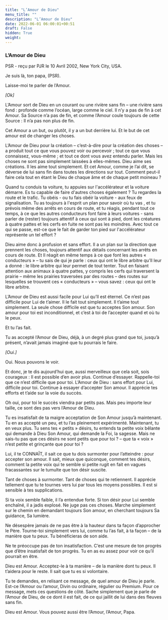 ```yaml
---
title: "L’Amour de Dieu"
menu_title: ""
description: "L’Amour de Dieu"
date: 2022-06-01 06:00:01+00:51
draft: False
hidden: True
weight:
---
```

### L’Amour de Dieu

PSR - reçu par PJR le 10 Avril 2002, New York City, USA.

Je suis là, ton papa, (PSR).

Laisse-moi te parler de l’Amour.

*[Ok]*

L’Amour sort de Dieu en un courant ou une rivière sans fin – une rivière sans fond : profonde comme l’océan, large comme le ciel. Il n’y a pas de fin à cet Amour. Sa Source n’a pas de fin, et comme l’Amour coule toujours de cette Source : Il n’a pas non plus de fin.

Cet Amour a un but, ou plutôt, il y a un but derrière lui. Et le but de cet amour est de changer les choses.

L’Amour de Dieu pour la création – c’est-à-dire pour la création des choses – a produit tout ce que vous pouvez voir ou percevoir ; tout ce que vous connaissez, vous-même ; et tout ce dont vous avez entendu parler. Mais les choses ne sont pas simplement laissées à elles-mêmes. Dieu aime ses créations. Il les aime tout simplement. Et cet Amour, comme je l’ai dit, se déverse de lui sans fin dans toutes les directions sur tout. Comment peut-il faire cela tout en étant le Dieu de chaque âme et de chaque petit moineau ?

Quand tu conduis ta voiture, tu appuies sur l'accélérateur et la voiture démarre. Es tu capable de faire d'autres choses également ? Tu regardes la route et le trafic. Tu obéis - ou tu fais obéir la voiture - aux feux de signalisation. Tu as toujours à l'esprit un plan pour savoir où tu vas , et tu prévois même des arrêts en cours de route, et tu  réagis, pendant tout ce temps, à ce que les autres conducteurs font faire à leurs voitures - sans parler de (rester) toujours attentif à ceux qui sont à pied, dont les créatures à quatre pattes et les cerfs en fuite ne sont pas les moindres. Avec tout ce qui se passe, est-ce que le fait de garder ton pied sur l'accélérateur représente un tel effort ?

Dieu aime donc à profusion et sans effort. Il a un plan sur la direction que prennent les choses, toujours attentif aux détails concernant les arrêts en cours de route. Et Il réagit en même temps à ce que font les autres « conducteurs » – tu sais de qui je parle : ceux qui ont le libre arbitre qu’Il leur a donné : le libre arbitre qui leur permet de tout tenter. Tout en faisant attention aux animaux à quatre pattes, y compris les cerfs qui traversent la prairie – même les prairies traversées par des routes – des routes sur lesquelles se trouvent ces « conducteurs » – vous savez : ceux qui ont le libre arbitre.

L’Amour de Dieu est aussi facile pour Lui qu’Il est éternel. Ce n’est pas difficile pour Lui de t’aimer. Il le fait tout simplement. Il t’aime tout simplement. La seule chose difficile est que tu acceptes Son amour. Son amour pour toi est inconditionnel, et c’est à toi de l’accepter quand et où tu le peux.

Et tu l’as fait.

Tu as accepté l’Amour de Dieu, déjà, à un degré plus grand que toi, jusqu’à présent, n’avait jamais imaginé que tu pourrais le faire.

*[Oui.]*

Oui. Nous pouvons le voir.

Et donc, je te dis aujourd’hui que, aussi merveilleux que cela soit, sois courageux : Il est possible d’en avoir plus. Continue d’essayer. Rappelle-toi que ce n’est difficile que pour toi. L’Amour de Dieu : sans effort pour Lui, difficile pour toi. Continue à essayer d’accepter Son amour. Il apprécie tes efforts et t’aide sur la voie du succès.

Oh oui, pour toi le succès viendra par petits pas. Mais peu importe leur taille, ce sont des pas vers l’Amour de Dieu.

Tu es insatisfait de ta maigre acceptation de Son Amour jusqu’à maintenant. Tu en as accepté un peu, et tu l’as pleinement expérimenté. Maintenant, tu en veux plus. Tu sens tes « petits » désirs, tu entends ta petite voix bêlante qui demande à Dieu Son Amour, qui demande la Foi, la sagesse. Mais ne sais-tu pas que ces désirs ne sont petits que pour toi ? – que ta « voix » n’est petite et grinçante que pour toi ?

Lui, il te CONNAÎT, il sait ce que tu dois surmonter pour l’atteindre : pour accepter son amour. Il sait, mieux que quiconque, comment tes désirs, comment la petite voix qui te semble si petite rugit en fait en vagues fracassantes sur le tumulte que ton désir suscite.

Tant de choses à surmonter. Tant de choses qui te retiennent. Il apprécie tellement que tu te tournes vers lui par tous les moyens possibles. Il est si sensible à tes supplications.

Si ta voix semble faible, il l’a entendue forte. Si ton désir pour Lui semble enchaîné, il a jadis explosé. Ne juge pas ces choses. Marche simplement sur le chemin en demandant toujours Son amour, en cherchant toujours Sa guidance, Sa lumière.

Ne désespère jamais de ne pas être à la hauteur dans ta façon d’approcher le Père. Tourne-toi simplement vers lui, comme tu l’as fait, à ta façon – de la manière que tu peux. Tu bénéficieras de son aide.

Ne te préoccupe pas de ton insatisfaction. C’est une mesure de ton progrès que d’être insatisfait de ton progrès. Tu en as eu assez pour voir ce qu’il pourrait en être.

Dieu est Amour. Acceptez-le à ta manière – de la manière dont tu peux. Il t’aidera pour le reste. Il sait que tu es si volontaire.

Tu te demandes, en relisant ce message, de quel amour de Dieu je parle. Est-ce l’Amour ou l’amour, Divin ou ordinaire, régulier ou Premium. Pour ce message, mets ces questions de côté. Sache simplement que je parle de l’Amour de Dieu, de ce dont il est fait, de ce qui jaillit de lui dans des fleuves sans fin.

Dieu est Amour. Vous pouvez aussi être l’Amour, l’Amour, Papa.

